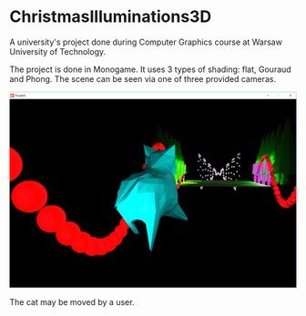 # ChristmasIlluminations3D

A university's project done during Computer Graphics course at Warsaw University of Technology.

The project is done in Monogame. It uses 3 types of shading: flat, Gouraud and Phong.
The scene can be seen via one of three provided cameras.

![screen](screens/Untitled2.png)

The cat may be moved by a user.
